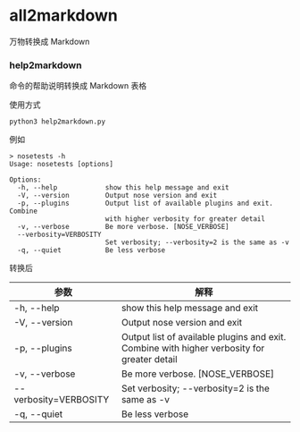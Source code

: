 # all2markdown

万物转换成 Markdown

### help2markdown

命令的帮助说明转换成 Markdown 表格

使用方式

```
python3 help2markdown.py
```

例如

```
> nosetests -h
Usage: nosetests [options]

Options:
  -h, --help            show this help message and exit
  -V, --version         Output nose version and exit
  -p, --plugins         Output list of available plugins and exit. Combine
                        with higher verbosity for greater detail
  -v, --verbose         Be more verbose. [NOSE_VERBOSE]
  --verbosity=VERBOSITY
                        Set verbosity; --verbosity=2 is the same as -v
  -q, --quiet           Be less verbose
```

转换后

| 参数                  | 解释                                                                                        |
| --------------------- | ------------------------------------------------------------------------------------------- |
| -h, --help            | show this help message and exit                                                             |
| -V, --version         | Output nose version and exit                                                                |
| -p, --plugins         | Output list of available plugins and exit. Combine with higher verbosity for greater detail |
| -v, --verbose         | Be more verbose. [NOSE_VERBOSE]                                                             |
| --verbosity=VERBOSITY | Set verbosity; --verbosity=2 is the same as -v                                              |
| -q, --quiet           | Be less verbose                                                                             |
